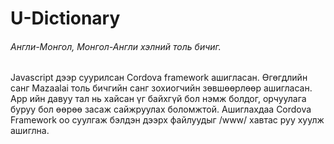 # U-Dictionary
###### Англи-Монгол, Монгол-Англи хэлний толь бичиг.

Javascript дээр суурилсан Cordova framework ашигласан. Өгөгдлийн санг Mazaalai толь бичгийн санг зохиогчийн зөвшөөрлөөр ашигласан. App ийн давуу тал нь хайсан үг байхгүй бол нэмж болдог, орчуулага буруу бол өөрөө засаж сайжруулах боломжтой. Ашиглахдаа Cordova Framework оо суулгаж бэлдэн дээрх файлуудыг /www/ хавтас руу хуулж ашиглна. 
